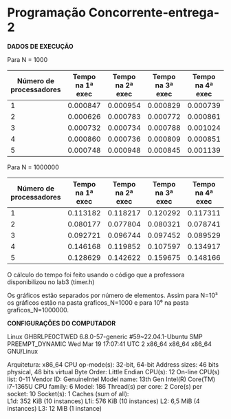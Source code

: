 # Programação Concorrente-entrega-2


**DADOS DE EXECUÇÃO**

Para N = 1000

|  Número de processadores |  Tempo na 1ª exec | Tempo na 2ª exec | Tempo na 3ª exec | Tempo na 4ª exec | Tempo na 5ª exec |    Tempo Médio  | Aceleração | Eficiência
|--------------------------|-------------------|------------------|------------------|------------------|------------------|-----------------|------------|------------
|            1             |       0.000847    |     0.000954     |      0.000829    |      0.000739    |     0.000898     | 0.0008534       | 1.000000   | 1.000000
|            2             |       0.000626    |     0.000783     |      0.000772    |      0.000861    |     0.000839     | 0.0007762       | 1.099458   | 0.549724 
|            3             |       0.000732    |     0.000734     |      0.000788    |      0.001024    |     0.000834     | 0.0008224       | 1.037694   | 0.345898
|            4             |       0.000860    |     0.000736     |      0.000809    |      0.000851    |     0.000994     | 0.00085         | 1.003866   | 0.250966
|            5             |       0.000748    |     0.000948     |      0.000845    |      0.001139    |     0.001046     | 0.0007452       | 1.144706   | 0.228941



Para N = 1000000

|  Número de processadores |  Tempo na 1ª exec | Tempo na 2ª exec | Tempo na 3ª exec | Tempo na 4ª exec | Tempo na 5ª exec |   Tempo Médio  | Aceleração | Eficiência
|--------------------------|-------------------|------------------|------------------|------------------|------------------|----------------|------------|------------
|            1             |       0.113182    |     0.118217     |      0.120292    |      0.117311    |     0.124296     | 0.118454       | 1.000000   | 1.000000
|            2             |       0.080177    |     0.077804     |      0.080321    |      0.078741    |     0.084477     | 0.080904       | 1.462679   | 0.731339
|            3             |       0.092721    |     0.096744     |      0.097452    |      0.089529    |     0.086984     | 0.092686       | 1.278679   | 0.426226
|            4             |       0.146168    |     0.119852     |      0.107597    |      0.134917    |     0.120133     | 0.125153       | 0.946679   | 0.236670
|            5             |       0.128629    |     0.142622     |      0.159675    |      0.148166    |     0.137644     | 0.143367       | 0.825679   | 0.165136




O cálculo do tempo foi feito usando o código que a professora disponibilizou no lab3 (timer.h)



Os gráficos estão separados por número de elementos. Assim para N=10³ os gráficos estão na pasta graficos_N=1000 e para 10⁶ na pasta graficos_N=1000000.

**CONFIGURAÇÕES DO COMPUTADOR**

Linux GHBRLPE0CTWED 6.8.0-57-generic #59~22.04.1-Ubuntu SMP PREEMPT_DYNAMIC Wed Mar 19 17:07:41 UTC 2 x86_64 x86_64 x86_64 GNU/Linux

Arquitetura:             x86_64
  CPU op-mode(s):         32-bit, 64-bit
  Address sizes:          46 bits physical, 48 bits virtual
  Byte Order:             Little Endian
CPU(s):                   12
  On-line CPU(s) list:    0-11
Vendor ID:                GenuineIntel
  Model name:             13th Gen Intel(R) Core(TM) i7-1365U
    CPU family:           6
    Model:                186
    Thread(s) per core:   2
    Core(s) per socket:   10
    Socket(s):            1
Caches (sum of all):      
  L1d:                    352 KiB (10 instances)
  L1i:                    576 KiB (10 instances)
  L2:                     6,5 MiB (4 instances)
  L3:                     12 MiB (1 instance)
